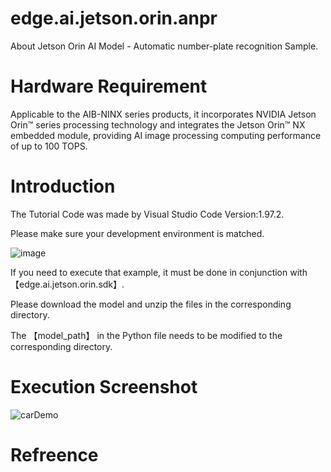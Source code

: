 # edge.ai.jetson.orin.anpr
About Jetson Orin AI Model - Automatic number-plate recognition Sample.
# Hardware Requirement
Applicable to the AIB-NINX series products, it incorporates NVIDIA Jetson Orin™ series processing technology and integrates the Jetson Orin™ NX embedded module, providing AI image processing computing performance of up to 100 TOPS.
# Introduction
The Tutorial Code was made by Visual Studio Code Version:1.97.2.

Please make sure your development environment is matched.

![image](https://github.com/user-attachments/assets/f98240ab-ebd6-4a4a-b7e1-8de8cac322de)

If you need to execute that example, it must be done in conjunction with【edge.ai.jetson.orin.sdk】.

Please download the model and unzip the files in the corresponding directory.

The 【model_path】 in the Python file needs to be modified to the corresponding directory.

# Execution Screenshot
![carDemo](https://github.com/user-attachments/assets/50bc4301-88ff-4f32-b154-8bd193c8eb42)
# Refreence

